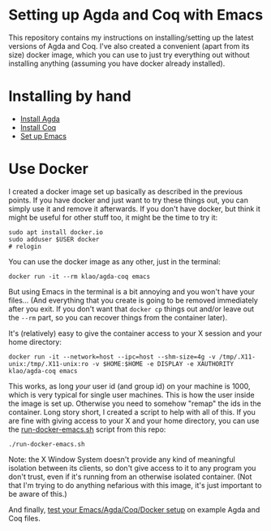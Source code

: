 # Setting up Agda and Coq with Emacs

This repository contains my instructions on installing/setting up the
latest versions of Agda and Coq.  I've also created a convenient
(apart from its size) docker image, which you can use to just try
everything out without installing anything (assuming you have docker
already installed).

# Installing by hand

- [Install Agda](install-agda.md)
- [Install Coq](install-coq.md)
- [Set up Emacs](setup-emacs.md)

# Use Docker

I created a docker image set up basically as described in the previous
points.  If you have docker and just want to try these things out, you
can simply use it and remove it afterwards.  If you don't have docker,
but think it might be useful for other stuff too, it might be the time
to try it:

```
sudo apt install docker.io
sudo adduser $USER docker
# relogin
```

You can use the docker image as any other, just in the terminal:

```
docker run -it --rm klao/agda-coq emacs
```

But using Emacs in the terminal is a bit annoying and you won't have
your files… (And everything that you create is going to be removed
immediately after you exit. If you don't want that `docker cp` things
out and/or leave out the `--rm` part, so you can recover things from
the container later).

It's (relatively) easy to give the container access to your X session
and your home directory:

```
docker run -it --network=host --ipc=host --shm-size=4g -v /tmp/.X11-unix:/tmp/.X11-unix:ro -v $HOME:$HOME -e DISPLAY -e XAUTHORITY klao/agda-coq emacs
```

This works, as long _your_ user id (and group id) on your machine is
1000, which is very typical for single user machines.  This is how the
user inside the image is set up.  Otherwise you need to somehow
"remap" the ids in the container.  Long story short, I created a
script to help with all of this.  If you are fine with giving access
to your X and your home directory, you can use the
[run-docker-emacs.sh](run-docker-emacs.sh) script from this repo:

```
./run-docker-emacs.sh
```

Note: the X Window System doesn't provide any kind of meaningful
isolation between its clients, so don't give access to it to any
program you don't trust, even if it's running from an otherwise
isolated container.  (Not that I'm trying to do anything nefarious
with this image, it's just important to be aware of this.)

And finally, [test your Emacs/Agda/Coq/Docker setup](setup-emacs.md#testing)
on example Agda and Coq files.
